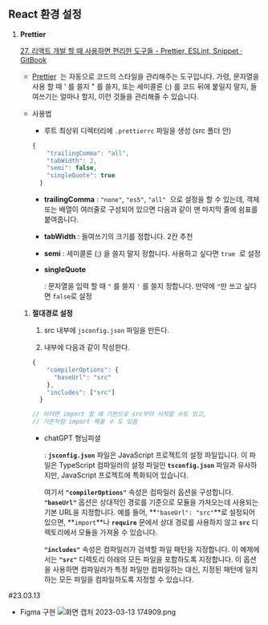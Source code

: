 ## React 환경 설정

1. **Prettier**
    
    [27. 리액트 개발 할 때 사용하면 편리한 도구들 - Prettier, ESLint, Snippet · GitBook](https://react.vlpt.us/basic/27-useful-tools.html)
    
    - [Prettier](https://prettier.io/)
     는 자동으로 코드의 스타일을 관리해주는 도구입니다. 가령, 문자열을 사용 할 때 ' 를 쓸지 " 를 쓸지, 또는 세미콜론 (;) 를 코드 뒤에 붙일지 말지, 들여쓰기는 얼마나 할지, 이런 것들을 관리해줄 수 있습니다.
    - 사용법
        - 루트 최상위 디렉터리에 `.prettierrc` 파일을 생성 (src 폴더 안)
        
        ```jsx
        {
            "trailingComma": "all",
            "tabWidth": 2,
            "semi": false,
            "singleQuote": true
          }
        ```
        
        - **trailingComma**
        : `"none"`, `"es5"`, `"all"`
         으로 설정을 할 수 있는데, 객체 또는 배열이 여러줄로 구성되어 있으면 다음과 같이 맨 마지막 줄에 쉼표를 붙여줍니다.
        - **tabWidth**
        : 들여쓰기의 크기를 정합니다. 2칸 추천
        - **semi**
        : 세미콜론 (;) 을 쓸지 말지 정합니다. 사용하고 싶다면 `true`
         로 설정
        - **singleQuote**
            
            : 문자열을 입력 할 때 `"` 를 쓸지 `'` 를 쓸지 정합니다.  만약에 `"`만 쓰고 싶다면 `false`로 설정
            
    1. **절대경로 설정** 
        
        1) src 내부에 `jsconfig.json` 파일을 만든다.
        
        2) 내부에 다음과 같이 작성한다. 
        
        ```jsx
        {
            "compilerOptions": {
              "baseUrl": "src"
            },
            "includes": ["src"]
          }
        
        // 이러면 import 할 때 기본으로 src부터 시작할 수도 있고, 
        // 기존처럼 import 해올 수 도 있음
        ```
        
        - chatGPT 형님피셜
            
            : **`jsconfig.json`** 파일은 JavaScript 프로젝트의 설정 파일입니다. 이 파일은 TypeScript 컴파일러의 설정 파일인 **`tsconfig.json`** 파일과 유사하지만, JavaScript 프로젝트에 특화되어 있습니다.
            
            여기서 **`"compilerOptions"`** 속성은 컴파일러 옵션을 구성합니다. **`"baseUrl"`** 옵션은 상대적인 경로를 기준으로 모듈을 가져오는데 사용되는 기본 URL을 지정합니다. 예를 들어, **`"baseUrl": "src"`**로 설정되어 있으면, **`import`**나 **`require`** 문에서 상대 경로를 사용하지 않고 **`src`** 디렉토리에서 모듈을 가져올 수 있습니다.
            
            **`"includes"`** 속성은 컴파일러가 검색할 파일 패턴을 지정합니다. 이 예제에서는 **`"src"`** 디렉토리 아래의 모든 파일을 포함하도록 지정합니다. 이 옵션을 사용하면 컴파일러가 특정 파일만 컴파일하는 대신, 지정된 패턴에 일치하는 모든 파일을 컴파일하도록 지정할 수 있습니다.

#23.03.13

- Figma 구현
![화면 캡처 2023-03-13 174909.png](https://s3-us-west-2.amazonaws.com/secure.notion-static.com/47b42417-b9fa-45e1-a86c-28fd42de82e2/%ED%99%94%EB%A9%B4_%EC%BA%A1%EC%B2%98_2023-03-13_174909.png)
